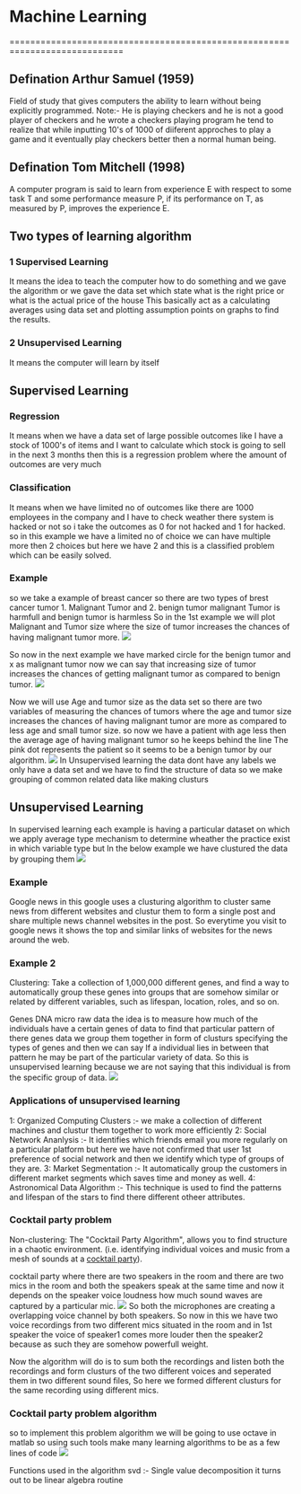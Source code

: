 #				Machine Learning
============================================================================

## Defination Arthur Samuel (1959)
Field of study that gives computers the ability to learn without being explicitly programmed.
Note:- He is playing checkers and he is not a good player of checkers and he wrote a checkers playing program he tend to realize that while inputting 10's of 1000 of diiferent approches to play a game and it eventually play checkers better then a normal human being.

## Defination Tom Mitchell (1998)
A computer program is said to learn from experience E with respect to some task T and some performance measure P, if its performance on T, as measured by P, improves the experience E.

## Two types of learning algorithm
### 1 Supervised Learning 
It means the idea to teach the computer how to do something and
we gave the algorithm or we gave the data set which state what is the right price or what is the actual price of the house This basically act as a calculating averages using data set and plotting assumption points on graphs to find the results.

### 2 Unsupervised Learning
It means the computer will learn by itself


## Supervised Learning
### Regression
It means when we have a data set of large possible outcomes like I have a stock of 1000's of items and I want to calculate which stock is going to sell in the next 3 months then this is a regression problem where the amount of outcomes are very much
### Classification
It means when we have limited no of outcomes like there are 1000 employees in the company and I have to check weather there system is hacked or not so i take the outcomes as 0 for not hacked and 1 for hacked. so in this example we have a limited no of choice we can have multiple more then 2 choices but here we have 2 and this is a classified problem which can be easily solved.

### Example
so we take a example of breast cancer so there are two types of brest cancer tumor 1. Malignant Tumor and 2. benign tumor
malignant Tumor is harmfull and benign tumor is harmless
So in the 1st example we will plot Malignant and Tumor size where the size of tumor increases the chances of having malignant tumor more.
<img src="weak1pod1.png">

So now in the next example we have marked circle for the benign tumor and x as malignant tumor now we can say that increasing size of tumor increases the chances of getting malignant tumor as compared to benign tumor.
<img src="weak1pod2.png">

Now we will use Age and tumor size as the data set so there are two variables of measuring the chances of tumors where the age and tumor size increases the chances of having malignant tumor are more as compared to less age and small tumor size.
so now we have a patient with age less then the average age of having malignant tumor so he keeps behind the line The pink dot represents the patient so it seems to be a benign tumor by our algorithm.
<img src="weak1pod3.png">
In Unsupervised learning the data dont have any labels we only have a data set and we have to find the structure of data so we make grouping of common related data like making clusturs

## Unsupervised Learning
In supervised learning each example is having a particular dataset on which we apply average type mechanism to determine wheather the practice exist in which variable type but
In the below example we have clustured the data by grouping them
<img src="weak1pod4.png">
### Example
Google news in this google uses a clusturing algorithm to cluster same news from different websites and clustur them to form a single post and share multiple news channel websites in the post.
So everytime you visit to google news it shows the top and similar links of websites for the news around the web.

### Example 2
Clustering: Take a collection of 1,000,000 different genes, and find a way to automatically group these genes into groups that are somehow similar or related by different variables, such as lifespan, location, roles, and so on.

Genes DNA micro raw data the idea is to measure how much of the individuals have a certain genes of data to find that particular pattern of there genes data we group them together in form of clusturs specifying the types of genes and then we can say If a individual lies in between that pattern he may be part of the particular variety of data.
So this is unsupervised learning because we are not saying that this individual is from the specific group of data.
<img src="weak1pod5.png">

### Applications of unsupervised learning
1: Organized Computing Clusters :- we make a collection of different machines and clustur them together to work more efficiently
2: Social Network Ananlysis :- It identifies which friends email you more regularly on a particular platform but here we have not confirmed that user 1st preference of social network and then we identify which type of groups of they are.
3: Market Segmentation :- It automatically group the customers in different market segments which saves time and money as well.
4: Astronomical Data Algorithm :- This technique is used to find the patterns and lifespan of the stars to find there different otheer attributes.

### Cocktail party problem
Non-clustering: The "Cocktail Party Algorithm", allows you to find structure in a chaotic environment. (i.e. identifying individual voices and music from a mesh of sounds at a <a href="https://en.wikipedia.org/wiki/Cocktail_party_effect">cocktail party</a>).

cocktail party where there are two speakers in the room and there are two mics in the room and both the speakers speak at the same time and now it depends on the speaker voice loudness how much sound waves are captured by a particular mic.
<img src="weak1pod6.png">
So both the microphones are creating a overlapping voice channel by both speakers.
So now in this we have two voice recordings from two different mics situated in the room and in 1st speaker the voice of speaker1 comes more louder then the speaker2 because as such they are somehow powerfull weight.

Now the algorithm will do is to sum both the recordings and listen both the recordings and form clusturs of the two different voices and seperated them in two different sound files, So here we formed different clusturs for the same recording using different mics.

### Cocktail party problem algorithm
so to implement this problem algorithm we will be going to use octave in matlab so using such tools make many learning algorithms to be as a few lines of code
<img src="weak1pod7.png">

Functions used in the algorithm
svd :- Single value decomposition it turns out to be linear algebra routine 









